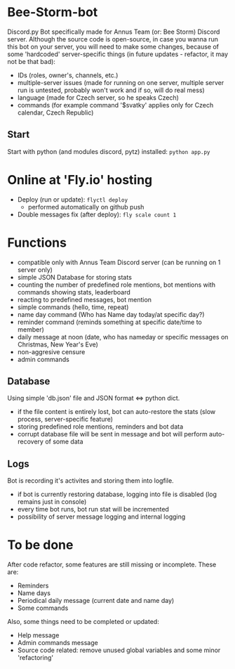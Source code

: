 # Bee-Storm-bot

Discord.py Bot specifically made for Annus Team (or: Bee Storm) Discord server. Although the source code is open-source, in case you wanna run this bot on your server, you will need to make some changes, because of some 'hardcoded' server-specific things (in future updates - refactor, it may not be that bad):
- IDs (roles, owner's, channels, etc.)
- multiple-server issues (made for running on one server, multiple server run is untested, probably won't work and if so, will do real mess)
- language (made for Czech server, so he speaks Czech)
- commands (for example command '$svatky' applies only for Czech calendar, Czech Republic)

## Start
Start with python (and modules discord, pytz) installed:
`python app.py`

# Online at 'Fly.io' hosting

- Deploy (run or update): `flyctl deploy`
    - performed automatically on github push
- Double messages fix (after deploy): `fly scale count 1`

# Functions

- compatible only with Annus Team Discord server (can be running on 1 server only)
- simple JSON Database for storing stats
- counting the number of predefined role mentions, bot mentions with commands showing stats, leaderboard
- reacting to predefined messages, bot mention
- simple commands (hello, time, repeat)
- name day command (Who has Name day today/at specific day?)
- reminder command (reminds something at specific date/time to member)
- daily message at noon (date, who has nameday or specific messages on Christmas, New Year's Eve)
- non-aggresive censure
- admin commands

## Database

Using simple 'db.json' file and JSON format <=> python dict. 
- if the file content is entirely lost, bot can auto-restore the stats (slow process, server-specific feature)
- storing predefined role mentions, reminders and bot data
- corrupt database file will be sent in message and bot will perform auto-recovery of some data

## Logs

Bot is recording it's activites and storing them into logfile.
- if bot is currently restoring database, logging into file is disabled (log remains just in console)
- every time bot runs, bot run stat will be incremented
- possibility of server message logging and internal logging

# To be done
After code refactor, some features are still missing or incomplete. These are:
- Reminders
- Name days
- Periodical daily message (current date and name day)
- Some commands

Also, some things need to be completed or updated:
- Help message
- Admin commands message
- Source code related: remove unused global variables and some minor 'refactoring'